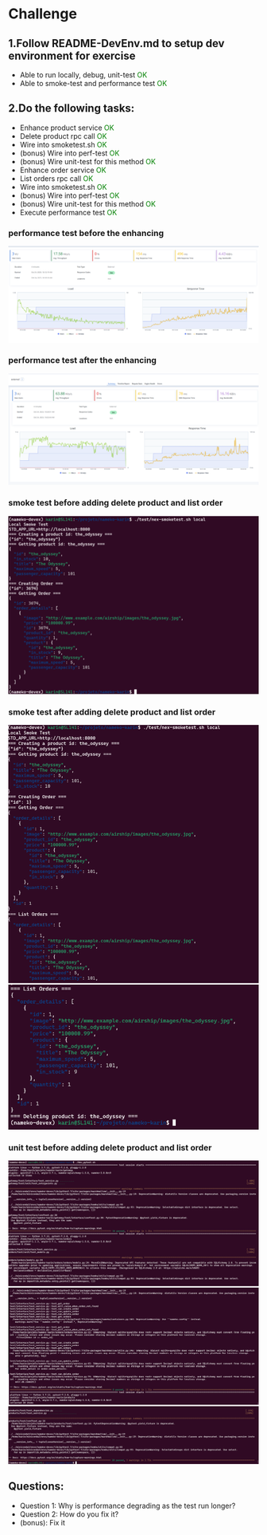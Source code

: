 # Challenge

## 1.Follow README-DevEnv.md to setup dev environment for exercise
* Able to run locally, debug, unit-test <span style="color:green">OK</span>
* Able to smoke-test and performance test <span style="color:green">OK</span>
## 2.Do the following tasks:
* Enhance product service <span style="color:green">OK</span>
* Delete product rpc call <span style="color:green">OK</span>
* Wire into smoketest.sh <span style="color:green">OK</span>
* (bonus) Wire into perf-test <span style="color:green">OK</span>
* (bonus) Wire unit-test for this method <span style="color:green">OK</span>
* Enhance order service <span style="color:green">OK</span>
* List orders rpc call <span style="color:green">OK</span>
* Wire into smoketest.sh <span style="color:green">OK</span>
* (bonus) Wire into perf-test <span style="color:green">OK</span>
* (bonus) Wire unit-test for this method <span style="color:green">OK</span>
* Execute performance test <span style="color:green">OK</span>

### performance test before the enhancing
![performance test before the enhancing](challenge-assets/perf-test1.png)
### performance test after the enhancing
![performance test after the enhancing](challenge-assets/perf-test2.png)

### smoke test before adding delete product and list order
![smoke test before adding delete product and list order](challenge-assets/smoke-test1.png)
### smoke test after adding delete product and list order
![smoke test after adding delete product and list order](challenge-assets/smoke-test2.png)
![smoke test after adding delete product and list order](challenge-assets/smoke-test3.png)

### unit test before adding delete product and list order
![unit test after adding delete product and list order](challenge-assets/unit-test1.png)
![unit test after adding delete product and list order](challenge-assets/unit-test2.png)
![unit test after adding delete product and list order](challenge-assets/unit-test3.png)

## Questions:
* Question 1: Why is performance degrading as the test run longer?
* Question 2: How do you fix it?
* (bonus): Fix it
